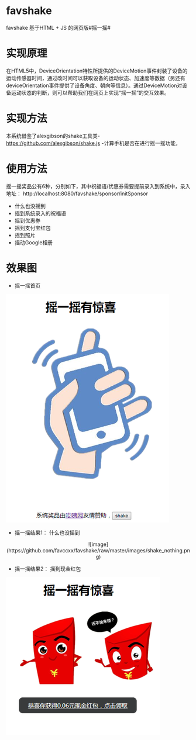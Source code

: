 # favshake
favshake
基于HTML + JS 的网页版#摇一摇#


# 实现原理
在HTML5中，DeviceOrientation特性所提供的DeviceMotion事件封装了设备的运动传感器时间，通过改时间可以获取设备的运动状态、加速度等数据（另还有deviceOrientation事件提供了设备角度、朝向等信息）。通过DeviceMotion对设备运动状态的判断，则可以帮助我们在网页上实现“摇一摇”的交互效果。

# 实现方法
本系统借鉴了alexgibson的shake工具类- https://github.com/alexgibson/shake.js -计算手机是否在进行摇一摇功能，

# 使用方法


摇一摇奖品公有6种，分别如下，其中祝福语/优惠券需要提前录入到系统中，录入地址： http://localhost:8080/favshake/sponsor/initSponsor

- 什么也没摇到
- 摇到系统录入的祝福语
- 摇到优惠券
- 摇到支付宝红包
- 摇到照片
- 摇动Google相册

# 效果图
- 摇一摇首页

![image](https://github.com/favccxx/favshake/raw/master/images/shake_index.png)

- 摇一摇结果1： 什么也没摇到

<div style="text-align: center">
![image](https://github.com/favccxx/favshake/raw/master/images/shake_nothing.png)
</div>

- 摇一摇结果2： 摇到现金红包

![image](https://github.com/favccxx/favshake/raw/master/images/shake_cash.png)
